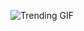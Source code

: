 ![Trending GIF](https://media4.giphy.com/media/v1.Y2lkPThiYjIxNzcybzZtdnRuZndqaGpvZDdhY2hxd3I5dm1yeXA5cm5tMTZ6dTRkeHhjdSZlcD12MV9naWZzX3NlYXJjaCZjdD1n/xUPGcEliCc7bETyfO8/giphy.gif)
